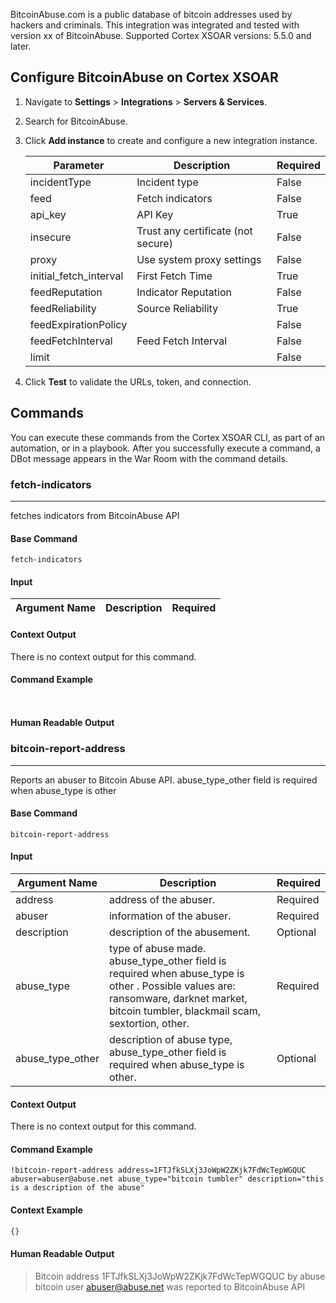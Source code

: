 BitcoinAbuse.com is a public database of bitcoin addresses used by hackers and criminals.
This integration was integrated and tested with version xx of BitcoinAbuse.
Supported Cortex XSOAR versions: 5.5.0 and later.

## Configure BitcoinAbuse on Cortex XSOAR

1. Navigate to **Settings** > **Integrations** > **Servers & Services**.
2. Search for BitcoinAbuse.
3. Click **Add instance** to create and configure a new integration instance.

    | **Parameter** | **Description** | **Required** |
    | --- | --- | --- |
    | incidentType | Incident type | False |
    | feed | Fetch indicators | False |
    | api_key | API Key | True |
    | insecure | Trust any certificate \(not secure\) | False |
    | proxy | Use system proxy settings | False |
    | initial_fetch_interval | First Fetch Time | True |
    | feedReputation | Indicator Reputation | False |
    | feedReliability | Source Reliability | True |
    | feedExpirationPolicy |  | False |
    | feedFetchInterval | Feed Fetch Interval | False |
    | limit |  | False |

4. Click **Test** to validate the URLs, token, and connection.
## Commands
You can execute these commands from the Cortex XSOAR CLI, as part of an automation, or in a playbook.
After you successfully execute a command, a DBot message appears in the War Room with the command details.
### fetch-indicators
***
fetches indicators from BitcoinAbuse API


#### Base Command

`fetch-indicators`
#### Input

| **Argument Name** | **Description** | **Required** |
| --- | --- | --- |


#### Context Output

There is no context output for this command.

#### Command Example
``` ```

#### Human Readable Output



### bitcoin-report-address
***
Reports an abuser to Bitcoin Abuse API. abuse_type_other field is required when abuse_type is other


#### Base Command

`bitcoin-report-address`
#### Input

| **Argument Name** | **Description** | **Required** |
| --- | --- | --- |
| address | address of the abuser. | Required | 
| abuser | information of the abuser. | Required | 
| description | description of the abusement. | Optional | 
| abuse_type | type of abuse made. abuse_type_other field is required when abuse_type is other . Possible values are: ransomware, darknet market, bitcoin tumbler, blackmail scam, sextortion, other. | Required | 
| abuse_type_other | description of abuse type, abuse_type_other field is required when abuse_type is other. | Optional | 


#### Context Output

There is no context output for this command.

#### Command Example
```!bitcoin-report-address address=1FTJfkSLXj3JoWpW2ZKjk7FdWcTepWGQUC abuser=abuser@abuse.net abuse_type="bitcoin tumbler" description="this is a description of the abuse"```

#### Context Example
```json
{}
```

#### Human Readable Output

>Bitcoin address 1FTJfkSLXj3JoWpW2ZKjk7FdWcTepWGQUC by abuse bitcoin user abuser@abuse.net was reported to BitcoinAbuse API
